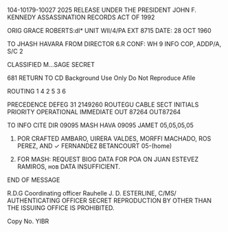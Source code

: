 104-10179-10027 2025 RELEASE UNDER THE PRESIDENT JOHN F. KENNEDY ASSASSINATION RECORDS ACT OF 1992

ORIG GRACE ROBERTS:dl*
UNIT WII/4/PA
EXT 8715
DATE: 28 OCT 1960

TO JHASH HAVARA
FROM DIRECTOR 6.R
CONF: WH 9
INFO COP, ADDP/A, S/C 2

CLASSIFIED M...SAGE
SECRET

681
RETURN TO CD
Background Use Only
Do Not Reproduce
Afile

ROUTING
1 4
2 5
3 6

PRECEDENCE
DEFEG 31 2149260
ROUTEGU CABLE SECT
INITIALS
PRIORITY
OPERATIONAL
IMMEDIATE
OUT 87264
OUT87264

TO INFO CITE DIR 09095
MASH HAVA
09095
JAMET 05,05,05,05
1. POR CRAFTED AMBARO, UIRERA VALDES, MORFFI MACHADO, ROS PEREZ, AND
✓
FERNANDEZ BETANCOURT 05-(home)

2. FOR MASH: REQUEST BIOG DATA FOR POA ON JUAN ESTEVEZ RAMIROS, нов
DATA INSUFFICIENT.

END OF MESSAGE

R.D.G Coordinating officer Rauhelle
J. D. ESTERLINE, C/MS/ AUTHENTICATING OFFICER
SECRET
REPRODUCTION BY OTHER THAN THE ISSUING OFFICE IS PROHIBITED.

Copy No.
YIBR
